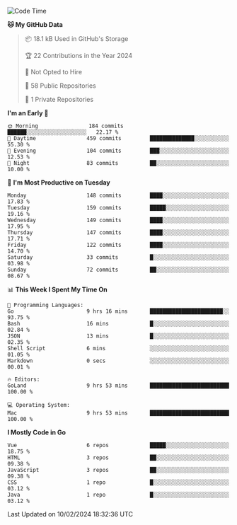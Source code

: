 <!--START_SECTION:waka-->
![Code Time](http://img.shields.io/badge/Code%20Time-990%20hrs%2057%20mins-blue)

**🐱 My GitHub Data** 

> 📦 18.1 kB Used in GitHub's Storage 
 > 
> 🏆 22 Contributions in the Year 2024
 > 
> 🚫 Not Opted to Hire
 > 
> 📜 58 Public Repositories 
 > 
> 🔑 1 Private Repositories 
 > 
**I'm an Early 🐤** 

```text
🌞 Morning                184 commits         ██████░░░░░░░░░░░░░░░░░░░   22.17 % 
🌆 Daytime                459 commits         ██████████████░░░░░░░░░░░   55.30 % 
🌃 Evening                104 commits         ███░░░░░░░░░░░░░░░░░░░░░░   12.53 % 
🌙 Night                  83 commits          ██░░░░░░░░░░░░░░░░░░░░░░░   10.00 % 
```
📅 **I'm Most Productive on Tuesday** 

```text
Monday                   148 commits         ████░░░░░░░░░░░░░░░░░░░░░   17.83 % 
Tuesday                  159 commits         █████░░░░░░░░░░░░░░░░░░░░   19.16 % 
Wednesday                149 commits         ████░░░░░░░░░░░░░░░░░░░░░   17.95 % 
Thursday                 147 commits         ████░░░░░░░░░░░░░░░░░░░░░   17.71 % 
Friday                   122 commits         ████░░░░░░░░░░░░░░░░░░░░░   14.70 % 
Saturday                 33 commits          █░░░░░░░░░░░░░░░░░░░░░░░░   03.98 % 
Sunday                   72 commits          ██░░░░░░░░░░░░░░░░░░░░░░░   08.67 % 
```


📊 **This Week I Spent My Time On** 

```text
💬 Programming Languages: 
Go                       9 hrs 16 mins       ███████████████████████░░   93.75 % 
Bash                     16 mins             █░░░░░░░░░░░░░░░░░░░░░░░░   02.84 % 
JSON                     13 mins             █░░░░░░░░░░░░░░░░░░░░░░░░   02.35 % 
Shell Script             6 mins              ░░░░░░░░░░░░░░░░░░░░░░░░░   01.05 % 
Markdown                 0 secs              ░░░░░░░░░░░░░░░░░░░░░░░░░   00.01 % 

🔥 Editors: 
GoLand                   9 hrs 53 mins       █████████████████████████   100.00 % 

💻 Operating System: 
Mac                      9 hrs 53 mins       █████████████████████████   100.00 % 
```

**I Mostly Code in Go** 

```text
Vue                      6 repos             █████░░░░░░░░░░░░░░░░░░░░   18.75 % 
HTML                     3 repos             ██░░░░░░░░░░░░░░░░░░░░░░░   09.38 % 
JavaScript               3 repos             ██░░░░░░░░░░░░░░░░░░░░░░░   09.38 % 
CSS                      1 repo              █░░░░░░░░░░░░░░░░░░░░░░░░   03.12 % 
Java                     1 repo              █░░░░░░░░░░░░░░░░░░░░░░░░   03.12 % 
```




 Last Updated on 10/02/2024 18:32:36 UTC
<!--END_SECTION:waka-->
